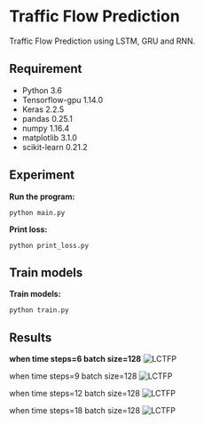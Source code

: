 # Traffic Flow Prediction
Traffic Flow Prediction using LSTM, GRU and RNN.

## Requirement
- Python 3.6    
- Tensorflow-gpu 1.14.0  
- Keras 2.2.5
- pandas 0.25.1
- numpy 1.16.4
- matplotlib 3.1.0
- scikit-learn 0.21.2

## Experiment

**Run the program:**

```
python main.py
```
**Print loss:**

```
python print_loss.py
```



## Train models

**Train models:**

```
python train.py
```

## Results 
**when time steps=6 batch size=128**
![LCTFP](https://github.com/se7ven012/TrafficFlowPrediction/blob/master/result/workdays_6_128_result.png)

when time steps=9 batch size=128
![LCTFP](https://github.com/se7ven012/TrafficFlowPrediction/blob/master/result/workdays_9_128_result.png)

when time steps=12 batch size=128
![LCTFP](https://github.com/se7ven012/TrafficFlowPrediction/blob/master/result/workdays_12_128_result.png)

when time steps=18 batch size=128
![LCTFP](https://github.com/se7ven012/TrafficFlowPrediction/blob/master/result/workdays_18_128_result.png)
